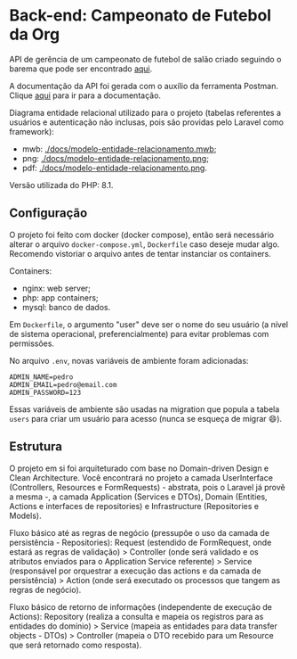 # Back-end: Campeonato de Futebol da Org

API de gerência de um campeonato de futebol de salão criado seguindo o barema que pode ser encontrado [aqui](./docs/BAREMA.md).

A documentação da API foi gerada com o auxílio da ferramenta Postman. Clique [aqui](https://documenter.getpostman.com/view/23534156/2s84LF1v8g) para ir para a documentação.

Diagrama entidade relacional utilizado para o projeto (tabelas referentes a usuários e autenticação não inclusas, pois são providas pelo Laravel como framework):

* mwb: [./docs/modelo-entidade-relacionamento.mwb](./docs/modelo-entidade-relacionamento.mwb);
* png: [./docs/modelo-entidade-relacionamento.png](./docs/modelo-entidade-relacionamento.png);
* pdf: [./docs/modelo-entidade-relacionamento.png](./docs/modelo-entidade-relacionamento.pdf).

Versão utilizada do PHP: 8.1.

## Configuração

O projeto foi feito com docker (docker compose), então será necessário alterar o arquivo `docker-compose.yml`, `Dockerfile` caso deseje mudar algo. Recomendo vistoriar o arquivo antes de tentar instanciar os containers.

Containers:

* nginx: web server;
* php: app containers;
* mysql: banco de dados.

Em `Dockerfile`, o argumento "user" deve ser o nome do seu usuário (a nível de sistema operacional, preferencialmente) para evitar problemas com permissões.

No arquivo `.env`, novas variáveis de ambiente foram adicionadas:

```env
ADMIN_NAME=pedro
ADMIN_EMAIL=pedro@email.com
ADMIN_PASSWORD=123
```

Essas variáveis de ambiente são usadas na migration que popula a tabela `users` para criar um usuário para acesso (nunca se esqueça de migrar :smile:).

## Estrutura

O projeto em si foi arquiteturado com base no Domain-driven Design e Clean Architecture. Você encontrará no projeto a camada UserInterface (Controllers, Resources e FormRequests) - abstrata, pois o Laravel já provê a mesma -, a camada Application (Services e DTOs), Domain (Entities, Actions e interfaces de repositories) e Infrastructure (Repositories e Models).

Fluxo básico até as regras de negócio (pressupõe o uso da camada de persistência - Repositories): Request (estendido de FormRequest, onde estará as regras de validação) > Controller (onde será validado e os atributos enviados para o Application Service referente) > Service (responsável por orquestrar a execução das actions e da camada de persistência) > Action (onde será executado os processos que tangem as regras de negócio).

Fluxo básico de retorno de informações (independente de execução de Actions): Repository (realiza a consulta e mapeia os registros para as entidades do domínio) > Service (mapeia as entidades para data transfer objects - DTOs) > Controller (mapeia o DTO recebido para um Resource que será retornado como resposta).
